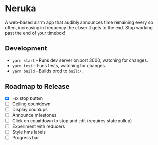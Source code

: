 # Neruka

A web-based alarm app that audibly announces time remaining every so often, increasing in frequency the closer it gets to the end. Stop working past the end of your timebox!

## Development

- `yarn start` - Runs dev server on port 3000, watching for changes.
- `yarn test` - Runs tests, watching for changes.
- `yarn build` - Builds prod to `build/`.

## Roadmap to Release

- [x] Fix stop button
- [ ] Ceiling countdown
- [ ] Display countups
- [ ] Announce milestones
- [ ] Click on countdown to stop and edit (requires state pullup)
- [ ] Experiment with reducers
- [ ] Style hms labels
- [ ] Progress bar
